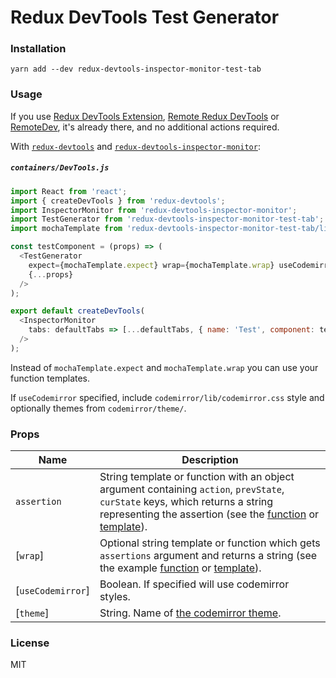 # Redux DevTools Test Generator

### Installation

```
yarn add --dev redux-devtools-inspector-monitor-test-tab
```

### Usage

If you use [Redux DevTools Extension](https://github.com/zalmoxisus/redux-devtools-extension), [Remote Redux DevTools](https://github.com/zalmoxisus/remote-redux-devtools) or [RemoteDev](https://github.com/zalmoxisus/remotedev), it's already there, and no additional actions required.

With [`redux-devtools`](https://github.com/reduxjs/redux-devtools) and [`redux-devtools-inspector-monitor`](https://github.com/reduxjs/redux-devtools/packages/redux-devtools-inspector-monitor):

##### `containers/DevTools.js`

```js
import React from 'react';
import { createDevTools } from 'redux-devtools';
import InspectorMonitor from 'redux-devtools-inspector-monitor';
import TestGenerator from 'redux-devtools-inspector-monitor-test-tab';
import mochaTemplate from 'redux-devtools-inspector-monitor-test-tab/lib/redux/mocha'; // If using default tests.

const testComponent = (props) => (
  <TestGenerator
    expect={mochaTemplate.expect} wrap={mochaTemplate.wrap} useCodemirror
    {...props}
  />
);

export default createDevTools(
  <InspectorMonitor
    tabs: defaultTabs => [...defaultTabs, { name: 'Test', component: testComponent }]
  />
);
```

Instead of `mochaTemplate.expect` and `mochaTemplate.wrap` you can use your function templates.

If `useCodemirror` specified, include `codemirror/lib/codemirror.css` style and optionally themes from `codemirror/theme/`.

### Props

| Name              | Description                                                                                                                                                                                                                                                                                                                                                                                                                                                                    |
| ----------------- | ------------------------------------------------------------------------------------------------------------------------------------------------------------------------------------------------------------------------------------------------------------------------------------------------------------------------------------------------------------------------------------------------------------------------------------------------------------------------------ |
| `assertion`       | String template or function with an object argument containing `action`, `prevState`, `curState` keys, which returns a string representing the assertion (see the [function](https://github.com/reduxjs/redux-devtools/blob/master/packages/redux-devtools-inspector-monitor-test-tab/src/redux/mocha/index.ts#L8-L9) or [template](https://github.com/reduxjs/redux-devtools/blob/master/packages/redux-devtools-inspector-monitor-test-tab/src/redux/mocha/template.ts#L5)). |
| [`wrap`]          | Optional string template or function which gets `assertions` argument and returns a string (see the example [function](https://github.com/reduxjs/redux-devtools/blob/master/packages/redux-devtools-inspector-monitor-test-tab/src/redux/mocha/index.ts#L11-L13) or [template](https://github.com/reduxjs/redux-devtools/blob/master/packages/redux-devtools-inspector-monitor-test-tab/src/redux/mocha/template.ts#L7-L8)).                                                  |
| [`useCodemirror`] | Boolean. If specified will use codemirror styles.                                                                                                                                                                                                                                                                                                                                                                                                                              |
| [`theme`]         | String. Name of [the codemirror theme](https://codemirror.net/demo/theme.html).                                                                                                                                                                                                                                                                                                                                                                                                |

### License

MIT
